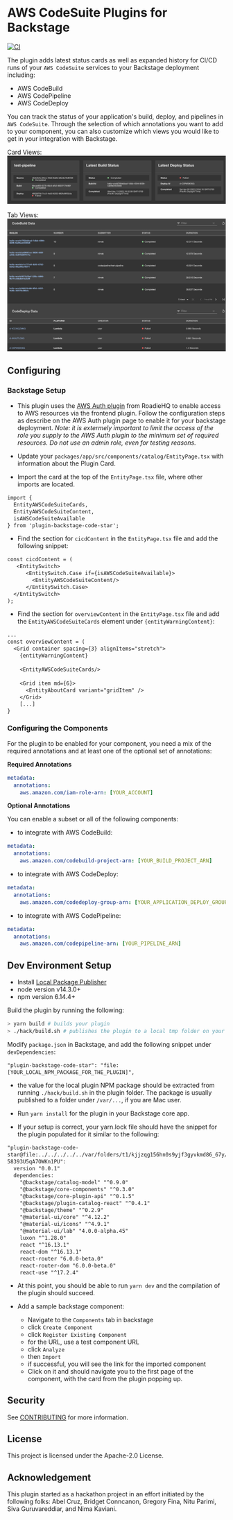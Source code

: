 # AWS CodeSuite Plugins for Backstage

[![CI](https://github.com/awslabs/aws-codesuite-plugins-for-backstage/actions/workflows/ci.yml/badge.svg?branch=main)](https://github.com/awslabs/aws-codesuite-plugins-for-backstage/actions/workflows/ci.yml)

The plugin adds latest status cards as well as expanded history for CI/CD runs of your `AWS CodeSuite` services to your Backstage deployment including:
- AWS CodeBuild
- AWS CodePipeline
- AWS CodeDeploy

You can track the status of your application's build, deploy, and pipelines in `AWS CodeSuite`. Through the selection of which annotations you want to add to your component, you can also customize which views you would like to get in your integration with Backstage.

Card Views:
![card image](./pics/code-cards.png)

Tab Views:
![ci/cd image](./pics/cicd-tab.png)

## Configuring

### Backstage Setup

- This plugin uses the [AWS
  Auth plugin](https://github.com/RoadieHQ/roadie-backstage-plugins/tree/main/plugins/backend/backstage-plugin-aws-auth) from RoadieHQ to
  enable access to AWS resources via the frontend plugin. Follow the
  configuration steps as describe on the AWS Auth plugin page to enable it for your
  backstage deployment. _Note: it is extermely important to limit the access of
  the role you supply to the AWS Auth plugin to the minimum set of required
  resources. Do not use an admin role, even for testing reasons._

- Update your `packages/app/src/components/catalog/EntityPage.tsx` with
information about the Plugin Card.

- Import the card at the top of the `EntityPage.tsx` file, where other
imports are located.

```tsx
import {
  EntityAWSCodeSuiteCards,
  EntityAWSCodeSuiteContent,
  isAWSCodeSuiteAvailable
} from 'plugin-backstage-code-star';
```

- Find the section for `cicdContent` in the `EntityPage.tsx` file and add the
  following snippet:

```tsx
const cicdContent = (
   <EntitySwitch>
      <EntitySwitch.Case if={isAWSCodeSuiteAvailable}>
        <EntityAWSCodeSuiteContent/>
      </EntitySwitch.Case>
  </EntitySwitch>
);
```

- Find the section for `overviewContent` in the `EntityPage.tsx` file and add the `EntityAWSCodeSuiteCards` element under `{entityWarningContent}`:

```tsx
...
const overviewContent = (
  <Grid container spacing={3} alignItems="stretch">
    {entityWarningContent}

    <EntityAWSCodeSuiteCards/>

    <Grid item md={6}>
      <EntityAboutCard variant="gridItem" />
    </Grid>
    [...]
}
```

### Configuring the Components

For the plugin to be enabled for your component, you need a mix of the required
annotations and at least one of the optional set of annotations:

**Required Annotations**

```yaml
metadata:
  annotations:
    aws.amazon.com/iam-role-arn: [YOUR_ACCOUNT]
```

**Optional Annotations**

You can enable a subset or all of the following components:
- to integrate with AWS CodeBuild:
```yaml
metadata:
  annotations:
    aws.amazon.com/codebuild-project-arn: [YOUR_BUILD_PROJECT_ARN]
```
- to integrate with AWS CodeDeploy:
```yaml
metadata:
  annotations:
    aws.amazon.com/codedeploy-group-arn: [YOUR_APPLICATION_DEPLOY_GROUP_ARN]
```
- to integrate with AWS CodePipeline:
```yaml
metadata:
  annotations:
    aws.amazon.com/codepipeline-arn: [YOUR_PIPELINE_ARN]
```

## Dev Environment Setup

- Install [Local Package Publisher](https://www.npmjs.com/package/local-package-publisher)
- node version v14.3.0+
- npm version 6.14.4+

Build the plugin by running the following:

```bash
> yarn build # builds your plugin
> ./hack/build.sh # publishes the plugin to a local tmp folder on your machine
```

Modify `package.json` in Backstage, and add the following snippet under
`devDependencies`:

```
"plugin-backstage-code-star": "file:[YOUR_LOCAL_NPM_PACKAGE_FOR_THE_PLUGIN]",
```

- the value for the local plugin NPM package should be extracted from running
`./hack/build.sh` in the plugin folder. The package is usually published to a
folder under `/var/...`, if you are Mac user.


- Run `yarn install` for the plugin in your Backstage core app.

- If your setup is correct, your yarn.lock file should have the snippet for the
  plugin populated for it similar to the following:

```
"plugin-backstage-code-star@file:../../../../../var/folders/t1/kjjzqg156hn0s9yjf3gyvkmd86_67y/T/tmp-58393U5qA7OWKn1PU":
  version "0.0.1"
  dependencies:
    "@backstage/catalog-model" "^0.9.0"
    "@backstage/core-components" "^0.3.0"
    "@backstage/core-plugin-api" "^0.1.5"
    "@backstage/plugin-catalog-react" "^0.4.1"
    "@backstage/theme" "^0.2.9"
    "@material-ui/core" "^4.12.2"
    "@material-ui/icons" "^4.9.1"
    "@material-ui/lab" "4.0.0-alpha.45"
    luxon "^1.28.0"
    react "^16.13.1"
    react-dom "^16.13.1"
    react-router "6.0.0-beta.0"
    react-router-dom "6.0.0-beta.0"
    react-use "^17.2.4"
```

- At this point, you should be able to run `yarn dev` and the compilation of the
  plugin should succeed.

- Add a sample backstage component:
  - Navigate to the `Components` tab in backstage
  - click `Create Component`
  - click `Register Existing Component`
  - for the URL, use a test component URL
  - click `Analyze`
  - then `Import`
  - if successful, you will see the link for the imported component
  - Click on it and should navigate you to the first page of the component, with
    the card from the plugin popping up.

## Security

See [CONTRIBUTING](CONTRIBUTING.md#security-issue-notifications) for more information.

## License

This project is licensed under the Apache-2.0 License.

## Acknowledgement

This plugin started as a hackathon project in an effort initiated by the following
folks: Abel Cruz, Bridget Conncanon, Gregory Fina, Nitu Parimi, Siva
Guruvareddiar, and Nima Kaviani.


